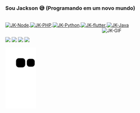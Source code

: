 ### Sou Jackson 😅 (Programando em um novo mundo)

 <div>
  <a href="https://github.com/JacksonSanti">
  
</div>
  <div style="display: inline_block"><br>
  <img align="center" alt="JK-Node" height="30" width="80" src="https://img.shields.io/badge/Node.js-43853D?style=for-the-badge&logo=node.js&logoColor=white">
   <img align="center" alt="JK-PHP" height="30" width="80" src="https://media.discordapp.net/attachments/847874748394111026/956577269881663548/php_8_released.png?width=1025&height=371">
  <img align="center" alt="JK-Python" height="30" width="80" src="https://img.shields.io/badge/Python-14354C?style=for-the-badge&logo=python&logoColor=white">
   <img align="center" alt="JK-flutter" height="30" width="80" src="https://media.discordapp.net/attachments/847874748394111026/956575355592904744/flutter12.png">
    <img align="center" alt="JK-Java" height="30" width="80" src="https://media.discordapp.net/attachments/847874748394111026/956575355592904744/flutter12.png">
  <img align="right" alt="JK-GIF" height="200" width="200" src="https://media.discordapp.net/attachments/847874748394111026/956578559508480000/giphy_1.gif">
    
</div>
  
  ##

  
  <div> 
  <a href="https://www.instagram.com/jacksonsanti/" target="_blank"><img src="https://img.shields.io/badge/-Instagram-%23E4405F?style=for-the-badge&logo=instagram&logoColor=white" target="_blank"></a>
   <a href="https://www.facebook.com/jacksonsanti" target="_blank"><img src="https://img.shields.io/badge/Facebook-1877F2?style=for-the-badge&logo=facebook&logoColor=white" target="_blank"></a>
 <a href="https://discord.com/channels/@me/847874748394111026" target="_blank"><img src="https://img.shields.io/badge/Discord-7289DA?style=for-the-badge&logo=discord&logoColor=white" target="_blank"></a> 
  <a href="https://www.linkedin.com/in/jackson-santi-414134148/" target="_blank"><img src="https://img.shields.io/badge/-LinkedIn-%230077B5?style=for-the-badge&logo=linkedin&logoColor=white" target="_blank"></a> 
 
  ![Snake animation](https://github.com/rafaballerini/rafaballerini/blob/output/github-contribution-grid-snake.svg)
 
</div>
  
